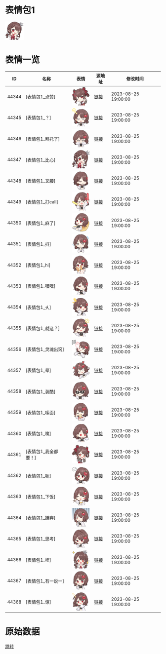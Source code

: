 # 表情包1

<img src="./cover.png" height="60" alt="cover" />

# 表情一览

|ID|名称|表情|源地址|修改时间|
|----|----|----|----|----|
|44344|[表情包1_点赞]|<img src="./pic/044344_%5B表情包1_点赞%5D.png" height="60" alt="点赞"/>|[链接](https://i0.hdslb.com/bfs/garb/eb8d4c0057b83a69b48f135cca83873d27813dbd.png)|2023-08-25 19:00:00|
|44345|[表情包1_？]|<img src="./pic/044345_%5B表情包1_？%5D.png" height="60" alt="？"/>|[链接](https://i0.hdslb.com/bfs/garb/d24befe125f778d615775dc1aca6ad9bf0b47938.png)|2023-08-25 19:00:00|
|44346|[表情包1_拜托了]|<img src="./pic/044346_%5B表情包1_拜托了%5D.png" height="60" alt="拜托了"/>|[链接](https://i0.hdslb.com/bfs/garb/cd75b6b1bdf96e24917357589440eaab0fcc1a78.png)|2023-08-25 19:00:00|
|44347|[表情包1_比心]|<img src="./pic/044347_%5B表情包1_比心%5D.png" height="60" alt="比心"/>|[链接](https://i0.hdslb.com/bfs/garb/1887063be36658e97f099636a43873825700e670.png)|2023-08-25 19:00:00|
|44348|[表情包1_叉腰]|<img src="./pic/044348_%5B表情包1_叉腰%5D.png" height="60" alt="叉腰"/>|[链接](https://i0.hdslb.com/bfs/garb/43ca8cf8c32aa77cfcae3aed22c468227a8302f5.png)|2023-08-25 19:00:00|
|44349|[表情包1_打call]|<img src="./pic/044349_%5B表情包1_打call%5D.png" height="60" alt="打call"/>|[链接](https://i0.hdslb.com/bfs/garb/a78837798e5d14d85f09f7b30b8d47d4ce261a99.png)|2023-08-25 19:00:00|
|44350|[表情包1_麻了]|<img src="./pic/044350_%5B表情包1_麻了%5D.png" height="60" alt="麻了"/>|[链接](https://i0.hdslb.com/bfs/garb/dfe3a05540b2d573ddfdfb462fb593829d23232f.png)|2023-08-25 19:00:00|
|44351|[表情包1_抖]|<img src="./pic/044351_%5B表情包1_抖%5D.png" height="60" alt="抖"/>|[链接](https://i0.hdslb.com/bfs/garb/95a5daee1ab382a7f74fb871d02fc6a982d817a0.png)|2023-08-25 19:00:00|
|44352|[表情包1_hi]|<img src="./pic/044352_%5B表情包1_hi%5D.png" height="60" alt="hi"/>|[链接](https://i0.hdslb.com/bfs/garb/4c7141b8addbcf6c2fe99d57a5671681b6b54200.png)|2023-08-25 19:00:00|
|44353|[表情包1_嘿嘿]|<img src="./pic/044353_%5B表情包1_嘿嘿%5D.png" height="60" alt="嘿嘿"/>|[链接](https://i0.hdslb.com/bfs/garb/a75e0f693616efbbd23606e71fe26626e5302f53.png)|2023-08-25 19:00:00|
|44354|[表情包1_乆]|<img src="./pic/044354_%5B表情包1_乆%5D.png" height="60" alt="乆"/>|[链接](https://i0.hdslb.com/bfs/garb/56d3ab5e5f9a6310820aa6e10ac2bfe048b0c78f.png)|2023-08-25 19:00:00|
|44355|[表情包1_就这？]|<img src="./pic/044355_%5B表情包1_就这？%5D.png" height="60" alt="就这？"/>|[链接](https://i0.hdslb.com/bfs/garb/bed1f3592189024c086b1a140abf761618fd7480.png)|2023-08-25 19:00:00|
|44356|[表情包1_灵魂出窍]|<img src="./pic/044356_%5B表情包1_灵魂出窍%5D.png" height="60" alt="灵魂出窍"/>|[链接](https://i0.hdslb.com/bfs/garb/57eb6249541600c75913408a3fb9e23f2a8567cc.png)|2023-08-25 19:00:00|
|44357|[表情包1_晕]|<img src="./pic/044357_%5B表情包1_晕%5D.png" height="60" alt="晕"/>|[链接](https://i0.hdslb.com/bfs/garb/4ab56bbadaf72e26b895bcc499321cce8304f14f.png)|2023-08-25 19:00:00|
|44358|[表情包1_装酷]|<img src="./pic/044358_%5B表情包1_装酷%5D.png" height="60" alt="装酷"/>|[链接](https://i0.hdslb.com/bfs/garb/f25aabaab5ee2316189463b3fda0cd6ff1c672e9.png)|2023-08-25 19:00:00|
|44359|[表情包1_嗦面]|<img src="./pic/044359_%5B表情包1_嗦面%5D.png" height="60" alt="嗦面"/>|[链接](https://i0.hdslb.com/bfs/garb/ca1771389acb0971c1548a75f9b4e77d6d13ab88.png)|2023-08-25 19:00:00|
|44360|[表情包1_唉]|<img src="./pic/044360_%5B表情包1_唉%5D.png" height="60" alt="唉"/>|[链接](https://i0.hdslb.com/bfs/garb/ce65e27d625ff08a7eda84328451474406f6e77b.png)|2023-08-25 19:00:00|
|44361|[表情包1_我全都要！]|<img src="./pic/044361_%5B表情包1_我全都要！%5D.png" height="60" alt="我全都要！"/>|[链接](https://i0.hdslb.com/bfs/garb/e907a047b18f813034c918ae97359f471ff50d2b.png)|2023-08-25 19:00:00|
|44362|[表情包1_呃]|<img src="./pic/044362_%5B表情包1_呃%5D.png" height="60" alt="呃"/>|[链接](https://i0.hdslb.com/bfs/garb/cd5c7bef8f981e152f1a589ec4404822512a80f3.png)|2023-08-25 19:00:00|
|44363|[表情包1_下饭]|<img src="./pic/044363_%5B表情包1_下饭%5D.png" height="60" alt="下饭"/>|[链接](https://i0.hdslb.com/bfs/garb/91188fe418749c5f0fa82d2299f199e9d83a199c.png)|2023-08-25 19:00:00|
|44364|[表情包1_嫌弃]|<img src="./pic/044364_%5B表情包1_嫌弃%5D.png" height="60" alt="嫌弃"/>|[链接](https://i0.hdslb.com/bfs/garb/3b06b774f04053c35881b00233f66ab055d824db.png)|2023-08-25 19:00:00|
|44365|[表情包1_思考]|<img src="./pic/044365_%5B表情包1_思考%5D.png" height="60" alt="思考"/>|[链接](https://i0.hdslb.com/bfs/garb/657c8579c02de3be5ee0bc9ceb8429bf16339200.png)|2023-08-25 19:00:00|
|44366|[表情包1_哇]|<img src="./pic/044366_%5B表情包1_哇%5D.png" height="60" alt="哇"/>|[链接](https://i0.hdslb.com/bfs/garb/3858df964e068b1e2fd1e2abff46e873c9698924.png)|2023-08-25 19:00:00|
|44367|[表情包1_有一说一]|<img src="./pic/044367_%5B表情包1_有一说一%5D.png" height="60" alt="有一说一"/>|[链接](https://i0.hdslb.com/bfs/garb/b889bbf79579badadfd9813825e6f1b0a9169447.png)|2023-08-25 19:00:00|
|44368|[表情包1_惊]|<img src="./pic/044368_%5B表情包1_惊%5D.png" height="60" alt="惊"/>|[链接](https://i0.hdslb.com/bfs/garb/caeca02c77b5bba6832f0bf2b7a676f1ee7ebc0d.png)|2023-08-25 19:00:00|

# 原始数据

[跳转](./raw.json)

